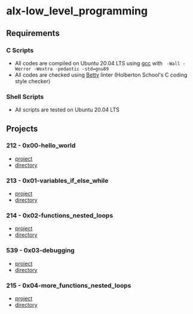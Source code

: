 # alx-low_level_programming
## Requirements
### C Scripts
* All codes are compiled on Ubuntu 20.04 LTS using [gcc](https://gcc.gnu.org/) with ` -Wall -Werror -Wextra -pedantic -std=gnu89`
* All codes are checked using [Betty](https://github.com/holbertonschool/Betty) linter (Holberton School's C coding style checker)
### Shell Scripts
* All scripts are tested on Ubuntu 20.04 LTS
## Projects
### 212 - 0x00-hello_world
* [project](https://alx-intranet.hbtn.io/projects/212)
* [directory](https://github.com/girumtim/alx-low_level_programming/tree/main/0x00-hello_world)
### 213 - 0x01-variables_if_else_while
* [project](https://alx-intranet.hbtn.io/projects/213)
* [directory](https://github.com/girumtim/alx-low_level_programming/tree/main/0x01-variables_if_else_while)
### 214 - 0x02-functions_nested_loops
* [project](https://alx-intranet.hbtn.io/projects/214)
* [directory](https://github.com/girumtim/alx-low_level_programming/tree/main/0x02-functions_nested_loops)
### 539 - 0x03-debugging
* [project](https://alx-intranet.hbtn.io/projects/539)
* [directory](https://github.com/girumtim/alx-low_level_programming/tree/main/0x03-debugging)
### 215 - 0x04-more_functions_nested_loops
* [project](https://alx-intranet.hbtn.io/projects/215)
* [directory](https://github.com/girumtim/alx-low_level_programming/tree/main/0x04-more_functions_nested_loops)
